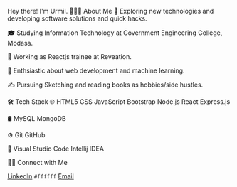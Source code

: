 
Hey there! I'm Urmil.
👨🏻‍💻  About Me
🤔   Exploring new technologies and developing software solutions and quick hacks.

🎓   Studying Information Technology at Government Engineering College, Modasa.

💼   Working as Reactjs trainee at Reveation.

🌱   Enthsiastic about web development and machine learning.

✍️   Pursuing Sketching and reading books as hobbies/side hustles.


🛠  Tech Stack
🌐   HTML5 CSS JavaScript Bootstrap Node.js React Express.js 

🛢   MySQL MongoDB

⚙️   Git GitHub 

🔧   Visual Studio Code Intellij IDEA


🤝🏻  Connect with Me

 [LinkedIn](https://www.linkedin.com/in/urmilbhavsar/) `#ffffff`
 [Email](urmilwork1@gmail.com)

